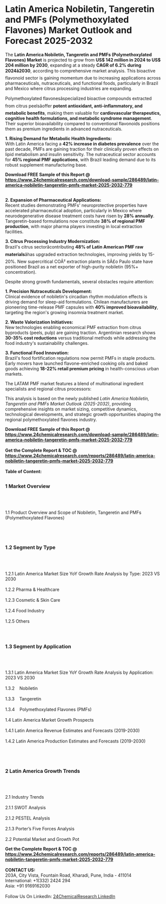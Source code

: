 <h1>Latin America Nobiletin, Tangeretin and PMFs (Polymethoxylated Flavones) Market Outlook and Forecast 2025-2032</h1><p>The <strong>Latin America Nobiletin, Tangeretin and PMFs (Polymethoxylated Flavones) Market</strong> is projected to grow from <strong>US$ 142 million in 2024 to US$ 204 million by 2030</strong>, expanding at a steady <strong>CAGR of 6.2% during 2024â2030</strong>, according to comprehensive market analysis. This bioactive flavonoid sector is gaining momentum due to increasing applications across pharmaceuticals, nutraceuticals, and functional foods, particularly in Brazil and Mexico where citrus processing industries are expanding.</p><p>Polymethoxylated flavonesâspecialized bioactive compounds extracted from citrus peelsâoffer <strong>potent antioxidant, anti-inflammatory, and metabolic benefits</strong>, making them valuable for <strong>cardiovascular therapeutics, cognitive health formulations, and metabolic syndrome management</strong>. Their superior bioavailability compared to conventional flavonoids positions them as premium ingredients in advanced nutraceuticals.</p><p><strong>1. Rising Demand for Metabolic Health Ingredients:</strong><br>
With Latin America facing a <strong>42% increase in diabetes prevalence</strong> over the past decade, PMFs are gaining traction for their clinically proven effects on lipid metabolism and insulin sensitivity. The nutraceutical sector accounts for <strong>45% regional PMF applications</strong>, with Brazil leading demand due to its robust supplement manufacturing base.</p><div><b>Download FREE Sample of this Report @ 
            <a href="https://www.24chemicalresearch.com/download-sample/286489/latin-america-nobiletin-tangeretin-pmfs-market-2025-2032-779">
            https://www.24chemicalresearch.com/download-sample/286489/latin-america-nobiletin-tangeretin-pmfs-market-2025-2032-779</a></b></div><br><p><strong>2. Expansion of Pharmaceutical Applications:</strong><br>
Recent studies demonstrating PMFs' neuroprotective properties have accelerated pharmaceutical adoption, particularly in Mexico where neurodegenerative disease treatment costs have risen by <strong>28% annually</strong>. Tangeretin-based formulations now constitute <strong>38% of regional PMF production</strong>, with major pharma players investing in local extraction facilities.</p><p><strong>3. Citrus Processing Industry Modernization:</strong><br>
Brazil's citrus sectorâcontributing <strong>48% of Latin American PMF raw materials</strong>âhas upgraded extraction technologies, improving yields by 15-20%. New supercritical COÂ² extraction plants in SÃ£o Paulo state have positioned Brazil as a net exporter of high-purity nobiletin (95%+ concentration).</p><p>Despite strong growth fundamentals, several obstacles require attention:</p><p><strong>1. Precision Nutraceuticals Development:<br></strong>
Clinical evidence of nobiletin's circadian rhythm modulation effects is driving demand for sleep-aid formulations. Chilean manufacturers are pioneering time-release PMF capsules with <strong>40% improved bioavailability</strong>, targeting the region's growing insomnia treatment market.</p><p><strong>2. Waste Valorization Initiatives:<br></strong>
New technologies enabling economical PMF extraction from citrus byproducts (peels, pulp) are gaining traction. Argentinian research shows <strong>30-35% cost reductions</strong> versus traditional methods while addressing the food industry's sustainability challenges.</p><p><strong>3. Functional Food Innovation:<br></strong>
Brazil's food fortification regulations now permit PMFs in staple products. Early movers have launched flavone-enriched cooking oils and baked goods achieving <strong>18-22% retail premium pricing</strong> in health-conscious urban markets.</p><p>The LATAM PMF market features a blend of multinational ingredient specialists and regional citrus processors:</p><p>This analysis is based on the newly published <em>Latin America Nobiletin, Tangeretin and PMFs Market Outlook (2025-2032)</em>, providing comprehensive insights on market sizing, competitive dynamics, technological developments, and strategic growth opportunities shaping the regional polymethoxylated flavones industry.</p><div><b>Download FREE Sample of this Report @ 
            <a href="https://www.24chemicalresearch.com/download-sample/286489/latin-america-nobiletin-tangeretin-pmfs-market-2025-2032-779">
            https://www.24chemicalresearch.com/download-sample/286489/latin-america-nobiletin-tangeretin-pmfs-market-2025-2032-779</a></b></div><br><div><b>Get the Complete Report & TOC @ 
            <a href="https://www.24chemicalresearch.com/reports/286489/latin-america-nobiletin-tangeretin-pmfs-market-2025-2032-779">
            https://www.24chemicalresearch.com/reports/286489/latin-america-nobiletin-tangeretin-pmfs-market-2025-2032-779</a></b></div><br>
            <b>Table of Content:</b><p><h2><span style="font-size:16px"><strong>1 Market Overview&nbsp;&nbsp; &nbsp;</strong></span></h2><br />
<br />
<p>1.1 Product Overview and Scope of Nobiletin, Tangeretin and PMFs (Polymethoxylated Flavones)&nbsp;</p><br />
<br />
<h2><strong><span style="font-size:16px">1.2 Segment by Type&nbsp;&nbsp; &nbsp;</span></strong></h2><br />
<br />
<p>1.2.1 Latin America Market Size YoY Growth Rate Analysis by Type: 2023 VS 2030&nbsp;&nbsp; &nbsp;<br /><br />
1.2.2 Pharma & Healthcare&nbsp;&nbsp; &nbsp;<br /><br />
1.2.3 Cosmetic & Skin Care<br /><br />
1.2.4 Food Industry<br /><br />
1.2.5 Others<br /><br />
<br />
<h2><span style="font-size:16px"><strong>1.3 Segment by Application&nbsp;&nbsp;</strong></span></h2><br />
<br />
<p>1.3.1 Latin America Market Size YoY Growth Rate Analysis by Application: 2023 VS 2030&nbsp;&nbsp; &nbsp;<br /><br />
1.3.2&nbsp;&nbsp; &nbsp;Nobiletin<br /><br />
1.3.3&nbsp;&nbsp; &nbsp;Tangeretin<br /><br />
1.3.4&nbsp;&nbsp; &nbsp;Polymethoxylated Flavones (PMFs)<br /><br />
1.4 Latin America Market Growth Prospects&nbsp;&nbsp; &nbsp;<br /><br />
1.4.1 Latin America Revenue Estimates and Forecasts (2019-2030)&nbsp;&nbsp; &nbsp;<br /><br />
1.4.2 Latin America Production Estimates and Forecasts (2019-2030)&nbsp;&nbsp;</p><br />
<br />
<h2><span style="font-size:16px"><strong>2 Latin America Growth Trends&nbsp;&nbsp; &nbsp;</strong></span></h2><br />
<br />
<p>2.1 Industry Trends&nbsp;&nbsp; &nbsp;<br /><br />
2.1.1 SWOT Analysis&nbsp;&nbsp; &nbsp;<br /><br />
2.1.2 PESTEL Analysis&nbsp;&nbsp; &nbsp;<br /><br />
2.1.3 Porter&rsquo;s Five Forces Analysis&nbsp;&nbsp; &nbsp;<br /><br />
2.2 Potential Market and Growth Pot</p><div><b>Get the Complete Report & TOC @ 
            <a href="https://www.24chemicalresearch.com/reports/286489/latin-america-nobiletin-tangeretin-pmfs-market-2025-2032-779">
            https://www.24chemicalresearch.com/reports/286489/latin-america-nobiletin-tangeretin-pmfs-market-2025-2032-779</a></b></div><br><b>CONTACT US:</b><br>
            203A, City Vista, Fountain Road, Kharadi, Pune, India - 411014<br>
            International: +1(332) 2424 294<br>
            Asia: +91 9169162030 <br><br>
            Follow Us On LinkedIn: <a href="https://www.linkedin.com/company/24chemicalresearch/">24ChemicalResearch LinkedIn</a>